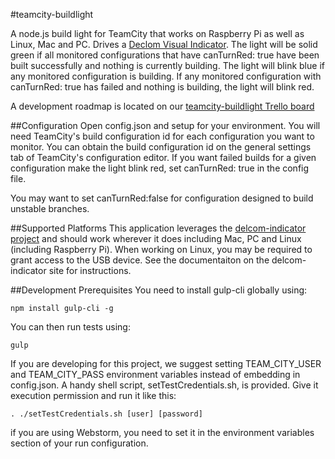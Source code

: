 #teamcity-buildlight

A node.js build light for TeamCity that works on Raspberry Pi as well as Linux, Mac and PC.  Drives a
[Declom Visual Indicator](http://www.delcomproducts.com/products_usblmp.asp).  The light will be solid
green if all monitored configurations that have canTurnRed: true have been built successfully and nothing is currently
building.  The light will blink blue if any monitored configuration is building.  If any monitored configuration with
canTurnRed: true has failed and nothing is building, the light will blink red.

A development roadmap is located on our [teamcity-buildlight Trello board](https://trello.com/b/UlUeTCM2/teamcity-buildlight)

##Configuration
Open config.json and setup for your environment.  You will need TeamCity's build configuration id for each configuration
you want to monitor.  You can obtain the build configuration id on the general settings tab of TeamCity's configuration
editor.  If you want failed builds for a given configuration make the light blink red, set canTurnRed: true in
the config file.

You may want to set canTurnRed:false for configuration designed to build unstable branches.

##Supported Platforms
This application leverages the [delcom-indicator project](https://github.com/SouthsideSoftware/delcom-indicator) and
should work wherever it does including Mac, PC and Linux (including Raspberry Pi).  When working on Linux, you may
be required to grant access to the USB device.  See the documentaiton on the delcom-indicator site for instructions.

##Development Prerequisites
You need to install gulp-cli globally using:

```shell
npm install gulp-cli -g
```

You can then run tests using:

```shell
gulp
```

If you are developing for this project, we suggest setting TEAM_CITY_USER and TEAM_CITY_PASS environment variables
instead of embedding in config.json. A handy shell script, setTestCredentials.sh, is provided. Give it execution permission
and run it like this:

```shell
. ./setTestCredentials.sh [user] [password]
```

if you are using Webstorm, you need to set it in the environment variables section of your run configuration.